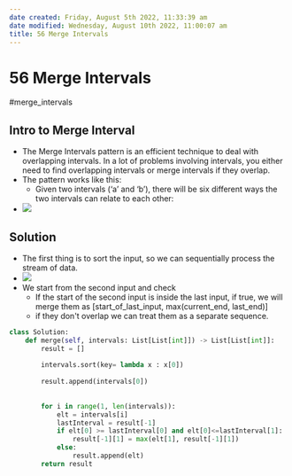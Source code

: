 ```yaml
---
date created: Friday, August 5th 2022, 11:33:39 am
date modified: Wednesday, August 10th 2022, 11:00:07 am
title: 56 Merge Intervals
---
```


# 56 Merge Intervals

#merge_intervals

## Intro to Merge Interval

- The Merge Intervals pattern is an efficient technique to deal with overlapping intervals. In a lot of problems involving intervals, you either need to find overlapping intervals or merge intervals if they overlap.
- The pattern works like this:
	- Given two intervals (‘a’ and ‘b’), there will be six different ways the two intervals can relate to each other:
- ![](https://hackernoon.com/_next/image?url=https%3A%2F%2Fcdn.hackernoon.com%2Fimages%2FG9YRlqC9joZNTWsi1ul7tRkO6tv1-8mh13wm9.jpg&w=828&q=75)

## Solution

- The first thing is to sort the input, so we can sequentially process the stream of data.
- ![](https://www.interviewbit.com/blog/wp-content/uploads/2021/11/merge-overlapping-intervals-951x1024.png)
- We start from the second input and check
	- If the start of the second input is inside the last input, if true, we will merge them as [start_of_last_input, max(current_end, last_end)]
	- if they don't overlap we can treat them as a separate sequence.

```python
class Solution:
    def merge(self, intervals: List[List[int]]) -> List[List[int]]:
        result = []
        
        intervals.sort(key= lambda x : x[0])
    
        result.append(intervals[0])
        
        
        for i in range(1, len(intervals)):
            elt = intervals[i]
            lastInterval = result[-1]
            if elt[0] >= lastInterval[0] and elt[0]<=lastInterval[1]:
                result[-1][1] = max(elt[1], result[-1][1])
            else:
                result.append(elt)
        return result
```
